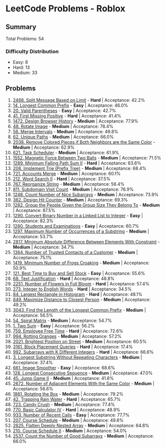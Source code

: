 # LeetCode Problems - Roblox

## Summary
Total Problems: 54

### Difficulty Distribution

- Easy: 8
- Hard: 13
- Medium: 33

## Problems

1. [2468. Split Message Based on Limit](https://leetcode.com/problems/split-message-based-on-limit/) - **Hard** | Acceptance: 42.2%
2. [14. Longest Common Prefix](https://leetcode.com/problems/longest-common-prefix/) - **Easy** | Acceptance: 46.0%
3. [20. Valid Parentheses](https://leetcode.com/problems/valid-parentheses/) - **Easy** | Acceptance: 42.7%
4. [41. First Missing Positive](https://leetcode.com/problems/first-missing-positive/) - **Hard** | Acceptance: 41.4%
5. [1472. Design Browser History](https://leetcode.com/problems/design-browser-history/) - **Medium** | Acceptance: 77.9%
6. [48. Rotate Image](https://leetcode.com/problems/rotate-image/) - **Medium** | Acceptance: 78.4%
7. [56. Merge Intervals](https://leetcode.com/problems/merge-intervals/) - **Medium** | Acceptance: 49.8%
8. [62. Unique Paths](https://leetcode.com/problems/unique-paths/) - **Medium** | Acceptance: 66.0%
9. [2038. Remove Colored Pieces if Both Neighbors are the Same Color](https://leetcode.com/problems/remove-colored-pieces-if-both-neighbors-are-the-same-color/) - **Medium** | Acceptance: 62.9%
10. [621. Task Scheduler](https://leetcode.com/problems/task-scheduler/) - **Medium** | Acceptance: 61.9%
11. [1552. Magnetic Force Between Two Balls](https://leetcode.com/problems/magnetic-force-between-two-balls/) - **Medium** | Acceptance: 71.5%
12. [1289. Minimum Falling Path Sum II](https://leetcode.com/problems/minimum-falling-path-sum-ii/) - **Hard** | Acceptance: 63.6%
13. [208. Implement Trie (Prefix Tree)](https://leetcode.com/problems/implement-trie-prefix-tree/) - **Medium** | Acceptance: 68.4%
14. [721. Accounts Merge](https://leetcode.com/problems/accounts-merge/) - **Medium** | Acceptance: 60.1%
15. [212. Word Search II](https://leetcode.com/problems/word-search-ii/) - **Hard** | Acceptance: 37.5%
16. [767. Reorganize String](https://leetcode.com/problems/reorganize-string/) - **Medium** | Acceptance: 56.4%
17. [811. Subdomain Visit Count](https://leetcode.com/problems/subdomain-visit-count/) - **Medium** | Acceptance: 76.9%
18. [1248. Count Number of Nice Subarrays](https://leetcode.com/problems/count-number-of-nice-subarrays/) - **Medium** | Acceptance: 73.9%
19. [362. Design Hit Counter](https://leetcode.com/problems/design-hit-counter/) - **Medium** | Acceptance: 69.3%
20. [1282. Group the People Given the Group Size They Belong To](https://leetcode.com/problems/group-the-people-given-the-group-size-they-belong-to/) - **Medium** | Acceptance: 87.5%
21. [1290. Convert Binary Number in a Linked List to Integer](https://leetcode.com/problems/convert-binary-number-in-a-linked-list-to-integer/) - **Easy** | Acceptance: 82.3%
22. [1280. Students and Examinations](https://leetcode.com/problems/students-and-examinations/) - **Easy** | Acceptance: 60.7%
23. [1297. Maximum Number of Occurrences of a Substring](https://leetcode.com/problems/maximum-number-of-occurrences-of-a-substring/) - **Medium** | Acceptance: 53.7%
24. [2817. Minimum Absolute Difference Between Elements With Constraint](https://leetcode.com/problems/minimum-absolute-difference-between-elements-with-constraint/) - **Medium** | Acceptance: 34.7%
25. [1364. Number of Trusted Contacts of a Customer](https://leetcode.com/problems/number-of-trusted-contacts-of-a-customer/) - **Medium** | Acceptance: 75.1%
26. [1419. Minimum Number of Frogs Croaking](https://leetcode.com/problems/minimum-number-of-frogs-croaking/) - **Medium** | Acceptance: 50.9%
27. [121. Best Time to Buy and Sell Stock](https://leetcode.com/problems/best-time-to-buy-and-sell-stock/) - **Easy** | Acceptance: 55.6%
28. [68. Text Justification](https://leetcode.com/problems/text-justification/) - **Hard** | Acceptance: 48.8%
29. [2251. Number of Flowers in Full Bloom](https://leetcode.com/problems/number-of-flowers-in-full-bloom/) - **Hard** | Acceptance: 57.4%
30. [273. Integer to English Words](https://leetcode.com/problems/integer-to-english-words/) - **Hard** | Acceptance: 34.5%
31. [84. Largest Rectangle in Histogram](https://leetcode.com/problems/largest-rectangle-in-histogram/) - **Hard** | Acceptance: 48.1%
32. [849. Maximize Distance to Closest Person](https://leetcode.com/problems/maximize-distance-to-closest-person/) - **Medium** | Acceptance: 49.2%
33. [3043. Find the Length of the Longest Common Prefix](https://leetcode.com/problems/find-the-length-of-the-longest-common-prefix/) - **Medium** | Acceptance: 56.5%
34. [54. Spiral Matrix](https://leetcode.com/problems/spiral-matrix/) - **Medium** | Acceptance: 54.7%
35. [1. Two Sum](https://leetcode.com/problems/two-sum/) - **Easy** | Acceptance: 56.2%
36. [759. Employee Free Time](https://leetcode.com/problems/employee-free-time/) - **Hard** | Acceptance: 72.6%
37. [994. Rotting Oranges](https://leetcode.com/problems/rotting-oranges/) - **Medium** | Acceptance: 57.2%
38. [2021. Brightest Position on Street](https://leetcode.com/problems/brightest-position-on-street/) - **Medium** | Acceptance: 60.5%
39. [3161. Block Placement Queries](https://leetcode.com/problems/block-placement-queries/) - **Hard** | Acceptance: 17.4%
40. [992. Subarrays with K Different Integers](https://leetcode.com/problems/subarrays-with-k-different-integers/) - **Hard** | Acceptance: 66.6%
41. [3. Longest Substring Without Repeating Characters](https://leetcode.com/problems/longest-substring-without-repeating-characters/) - **Medium** | Acceptance: 37.4%
42. [661. Image Smoother](https://leetcode.com/problems/image-smoother/) - **Easy** | Acceptance: 68.6%
43. [128. Longest Consecutive Sequence](https://leetcode.com/problems/longest-consecutive-sequence/) - **Medium** | Acceptance: 47.0%
44. [45. Jump Game II](https://leetcode.com/problems/jump-game-ii/) - **Medium** | Acceptance: 41.8%
45. [2672. Number of Adjacent Elements With the Same Color](https://leetcode.com/problems/number-of-adjacent-elements-with-the-same-color/) - **Medium** | Acceptance: 56.6%
46. [1861. Rotating the Box](https://leetcode.com/problems/rotating-the-box/) - **Medium** | Acceptance: 79.2%
47. [42. Trapping Rain Water](https://leetcode.com/problems/trapping-rain-water/) - **Hard** | Acceptance: 65.7%
48. [723. Candy Crush](https://leetcode.com/problems/candy-crush/) - **Medium** | Acceptance: 77.4%
49. [770. Basic Calculator IV](https://leetcode.com/problems/basic-calculator-iv/) - **Hard** | Acceptance: 48.9%
50. [933. Number of Recent Calls](https://leetcode.com/problems/number-of-recent-calls/) - **Easy** | Acceptance: 77.7%
51. [207. Course Schedule](https://leetcode.com/problems/course-schedule/) - **Medium** | Acceptance: 49.8%
52. [2625. Flatten Deeply Nested Array](https://leetcode.com/problems/flatten-deeply-nested-array/) - **Medium** | Acceptance: 64.8%
53. [210. Course Schedule II](https://leetcode.com/problems/course-schedule-ii/) - **Medium** | Acceptance: 54.0%
54. [2537. Count the Number of Good Subarrays](https://leetcode.com/problems/count-the-number-of-good-subarrays/) - **Medium** | Acceptance: 66.0%